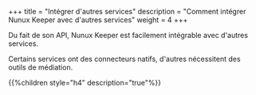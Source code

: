 +++
title = "Intégrer d'autres services"
description = "Comment intégrer Nunux Keeper avec d'autres services"
weight = 4
+++

Du fait de son API, Nunux Keeper est facilement intégrable avec d'autres
services.

Certains services ont des connecteurs natifs, d'autres nécessitent des outils
de médiation.

{{%children style="h4" description="true"%}}

